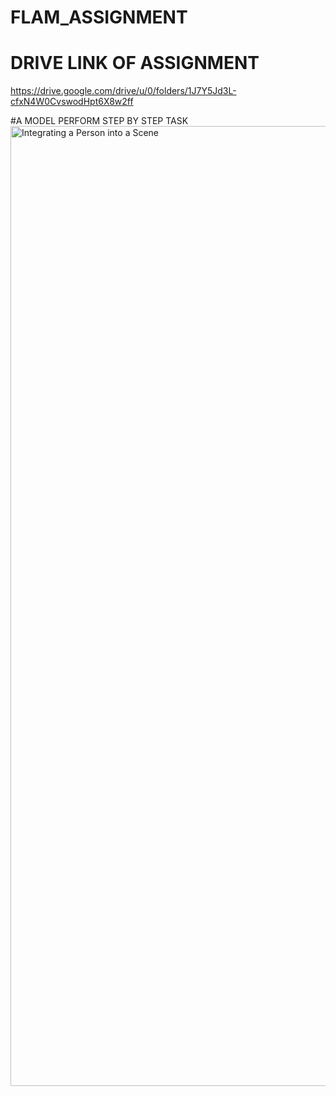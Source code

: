 # FLAM_ASSIGNMENT

# DRIVE LINK OF ASSIGNMENT
https://drive.google.com/drive/u/0/folders/1J7Y5Jd3L-cfxN4W0CvswodHpt6X8w2ff

#A MODEL PERFORM STEP BY STEP TASK
<img width="1024" height="1536" alt="Integrating a Person into a Scene" src="https://github.com/user-attachments/assets/7f2257d4-7e7b-4886-8bcd-84cdfc7e58a8" />
